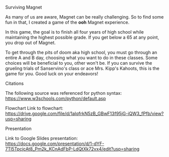 Surviving Magnet

As many of us are aware, Magnet can be really challenging. So to find some fun in that, I created a game of the **ooh** Magnet experience.

In this game, the goal is to finish all four years of high school while maintaining the highest possible grade. If you get below a 65 at any point, you drop out of Magnet.

To get through the pits of doom aka high school, you must go through an entire A and B day, choosing what you want to do in these classes. Some choices will be beneficial to you, other won't be. If you can survive the grueling trials of Sanservino's class or ace Mrs. Kipp's Kahoots, this is the game for you. Good luck on your endeavors!



Citations

The following source was referenced for python syntax:
https://www.w3schools.com/python/default.asp

Flowchart
Link to flowchart: 
https://drive.google.com/file/d/1aIqfrkN5zB_GBwF13f95jG-iQW3_fPfb/view?usp=sharing

Presentation

Link to Google Slides presentation: 
https://docs.google.com/presentation/d/1-dYF-7Tl5TpcjcAt8_Pm2k_KCnAdFbP-LdQtXk72vx4/edit?usp=sharing